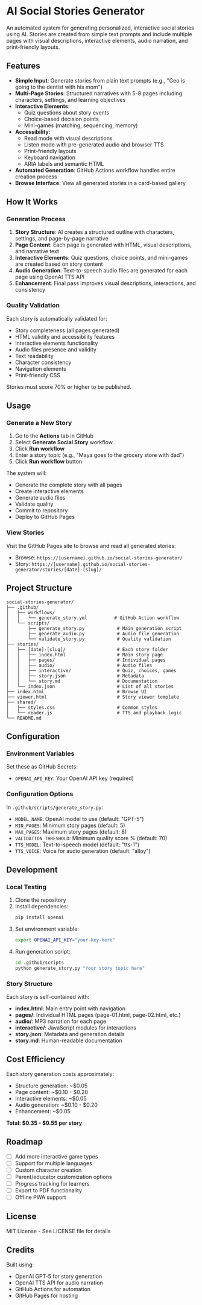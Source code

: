 # AI Social Stories Generator

An automated system for generating personalized, interactive social stories using AI. Stories are created from simple text prompts and include multiple pages with visual descriptions, interactive elements, audio narration, and print-friendly layouts.

## Features

- **Simple Input**: Generate stories from plain text prompts (e.g., "Geo is going to the dentist with his mom")
- **Multi-Page Stories**: Structured narratives with 5-8 pages including characters, settings, and learning objectives
- **Interactive Elements**: 
  - Quiz questions about story events
  - Choice-based decision points
  - Mini-games (matching, sequencing, memory)
- **Accessibility**:
  - Read mode with visual descriptions
  - Listen mode with pre-generated audio and browser TTS
  - Print-friendly layouts
  - Keyboard navigation
  - ARIA labels and semantic HTML
- **Automated Generation**: GitHub Actions workflow handles entire creation process
- **Browse Interface**: View all generated stories in a card-based gallery

## How It Works

### Generation Process

1. **Story Structure**: AI creates a structured outline with characters, settings, and page-by-page narrative
2. **Page Content**: Each page is generated with HTML, visual descriptions, and narrative text
3. **Interactive Elements**: Quiz questions, choice points, and mini-games are created based on story content
4. **Audio Generation**: Text-to-speech audio files are generated for each page using OpenAI TTS API
5. **Enhancement**: Final pass improves visual descriptions, interactions, and consistency

### Quality Validation

Each story is automatically validated for:
- Story completeness (all pages generated)
- HTML validity and accessibility features
- Interactive elements functionality
- Audio files presence and validity
- Text readability
- Character consistency
- Navigation elements
- Print-friendly CSS

Stories must score 70% or higher to be published.

## Usage

### Generate a New Story

1. Go to the **Actions** tab in GitHub
2. Select **Generate Social Story** workflow
3. Click **Run workflow**
4. Enter a story topic (e.g., "Maya goes to the grocery store with dad")
5. Click **Run workflow** button

The system will:
- Generate the complete story with all pages
- Create interactive elements
- Generate audio files
- Validate quality
- Commit to repository
- Deploy to GitHub Pages

### View Stories

Visit the GitHub Pages site to browse and read all generated stories:
- Browse: `https://[username].github.io/social-stories-generator/`
- Story: `https://[username].github.io/social-stories-generator/stories/[date]-[slug]/`

## Project Structure

```
social-stories-generator/
├── .github/
│   ├── workflows/
│   │   └── generate_story.yml          # GitHub Action workflow
│   └── scripts/
│       ├── generate_story.py            # Main generation script
│       ├── generate_audio.py            # Audio file generation
│       └── validate_story.py            # Quality validation
├── stories/
│   ├── [date]-[slug]/                   # Each story folder
│   │   ├── index.html                   # Main story page
│   │   ├── pages/                       # Individual pages
│   │   ├── audio/                       # Audio files
│   │   ├── interactive/                 # Quiz, choices, games
│   │   ├── story.json                   # Metadata
│   │   └── story.md                     # Documentation
│   └── index.json                       # List of all stories
├── index.html                           # Browse UI
├── viewer.html                          # Story viewer template
├── shared/
│   ├── styles.css                       # Common styles
│   └── reader.js                        # TTS and playback logic
└── README.md
```

## Configuration

### Environment Variables

Set these as GitHub Secrets:
- `OPENAI_API_KEY`: Your OpenAI API key (required)

### Configuration Options

In `.github/scripts/generate_story.py`:
- `MODEL_NAME`: OpenAI model to use (default: "GPT-5")
- `MIN_PAGES`: Minimum story pages (default: 5)
- `MAX_PAGES`: Maximum story pages (default: 8)
- `VALIDATION_THRESHOLD`: Minimum quality score % (default: 70)
- `TTS_MODEL`: Text-to-speech model (default: "tts-1")
- `TTS_VOICE`: Voice for audio generation (default: "alloy")

## Development

### Local Testing

1. Clone the repository
2. Install dependencies:
   ```bash
   pip install openai
   ```
3. Set environment variable:
   ```bash
   export OPENAI_API_KEY="your-key-here"
   ```
4. Run generation script:
   ```bash
   cd .github/scripts
   python generate_story.py "Your story topic here"
   ```

### Story Structure

Each story is self-contained with:
- **index.html**: Main entry point with navigation
- **pages/**: Individual HTML pages (page-01.html, page-02.html, etc.)
- **audio/**: MP3 narration for each page
- **interactive/**: JavaScript modules for interactions
- **story.json**: Metadata and generation details
- **story.md**: Human-readable documentation

## Cost Efficiency

Each story generation costs approximately:
- Structure generation: ~$0.05
- Page content: ~$0.10 - $0.20
- Interactive elements: ~$0.05
- Audio generation: ~$0.10 - $0.20
- Enhancement: ~$0.05

**Total: $0.35 - $0.55 per story**

## Roadmap

- [ ] Add more interactive game types
- [ ] Support for multiple languages
- [ ] Custom character creation
- [ ] Parent/educator customization options
- [ ] Progress tracking for learners
- [ ] Export to PDF functionality
- [ ] Offline PWA support

## License

MIT License - See LICENSE file for details

## Credits

Built using:
- OpenAI GPT-5 for story generation
- OpenAI TTS API for audio narration
- GitHub Actions for automation
- GitHub Pages for hosting

